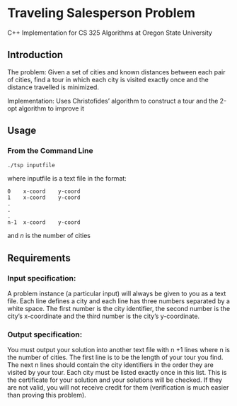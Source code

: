 # Traveling Salesperson Problem
C++ Implementation for CS 325 Algorithms at Oregon State University

## Introduction ##

The problem: Given a set of cities and known distances between each pair of cities, find a tour in which each city is visited exactly once and the distance travelled is minimized. 

Implementation: Uses Christofides’ algorithm to construct a tour and the 2-opt algorithm to improve it

## Usage
### From the Command Line

```
./tsp inputfile
```
where inputfile is a text file in the format:
```   
0    x-coord    y-coord
1    x-coord    y-coord 
.
.
.
n-1  x-coord    y-coord

```
and <i>n</i> is the number of cities

## Requirements ##

### Input specification:
A problem instance (a particular input) will always be given to you as a text file. Each line defines a city and each line has three numbers separated by a white space. The first number is the city identifier, the second number is the city’s x-coordinate and the third number is the city’s y-coordinate.

### Output specification: 
You must output your solution into another text file with n +1 lines where n is the number of cities. The first line is to be the length of your tour you find. The next n lines should contain the city identifiers in the order they are visited by your tour. Each city must be listed exactly once in this list. This is the certificate for your solution and your solutions will be checked. If they are not valid, you will not receive credit for them (verification is much easier than proving this problem).


